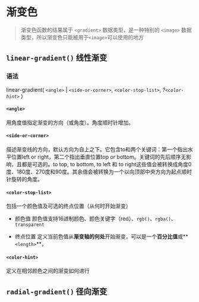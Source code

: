 # 渐变色
> 渐变色函数的结果属于 `<gradient>` 数据类型，是一种特别的 `<image>` 数据类型，所以渐变色只能被用于`<image>`可以使用的地方

## `linear-gradient()` 线性渐变
### 语法
  linear-gradient( `<angle>` | `<side-or-corner>`, `<color-stop-list>`, *?`<color-hint>`* )
#### `<angle>`
  用角度值指定渐变的方向（或角度）。角度顺时针增加。 

#### `<side-or-corner>`
  描述渐变线的方向，默认方向为自上之下。它包含to和两个关键词：第一个指出水平位置left or right，第二个指出垂直位置top or bottom。关键词的先后顺序无影响，且都是可选的。to top, to bottom, to left 和 to right这些值会被转换成角度0度、180度、270度和90度。其余值会被转换为一个以向顶部中央方向为起点顺时针旋转的角度。
#### `<color-stop-list>`
  包括一个颜色值及可选的终点位置（从何时开始渐变）
  - 颜色值
  颜色值支持16进制颜色、颜色关键字（red）、`rgb()`、`rgba()`、`transparent`

  - 终点位置
  定义当前色值从**渐变轴的何处**开始渐变，可以是一个**百分比值**或**`<length>`**，

#### `<color-hint>`
  定义在相邻颜色之间的渐变如何进行

## `radial-gradient()` 径向渐变